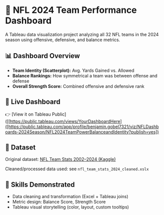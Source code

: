# 🏈 NFL 2024 Team Performance Dashboard

A Tableau data visualization project analyzing all 32 NFL teams in the 2024 season using offensive, defensive, and balance metrics.

## 📊 Dashboard Overview

- **Team Identity (Scatterplot):** Avg. Yards Gained vs. Allowed
- **Balance Rankings:** How symmetrical a team was between offense and defense
- **Overall Strength Score:** Combined offensive and defensive rank

## 🔗 Live Dashboard

👉 [View it on Tableau Public]([[https://public.tableau.com/views/YourDashboardHere]([https://public.tableau.com/app/profile/benjamin.gobel7321/viz/NFLDashboards-2024Season/NFL2024TeamPowerBalanceandIdentity?publish=yes])

## 📁 Dataset

Original dataset: [NFL Team Stats 2002–2024 (Kaggle)]([https://www.kaggle.com/datasets/cviaxmiwnptr/nfl-team-stats-20022019-espn?resource=download]) 

Cleaned/processed data used: see `nfl_team_stats_2024_cleaned.xslx`

## 📌 Skills Demonstrated

- Data cleaning and transformation (Excel + Tableau joins)
- Metric design: Balance Score, Strength Score
- Tableau visual storytelling (color, layout, custom tooltips)

